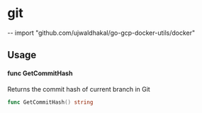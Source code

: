 # git
--
    import "github.com/ujwaldhakal/go-gcp-docker-utils/docker"


## Usage

#### func  GetCommitHash
Returns the commit hash of current branch in Git
```go
func GetCommitHash() string
```
